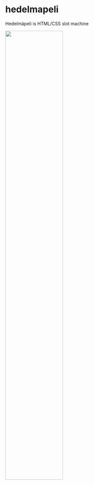 # hedelmapeli
Hedelmäpeli is HTML/CSS slot machine

<img src="https://i.imgur.com/ZWU4IiN.png" width=60%>
